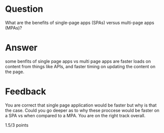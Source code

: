 # Question

What are the benefits of single-page apps (SPAs) versus multi-page apps (MPAs)?

# Answer

some benfits of single page apps vs multi page apps are faster loads on content from things like APIs, and faster timing on updating the content on the page.



# Feedback

You are correct that single page application would be faster but why is that the case. Could you go deeper as to why these proccese would be faster on a SPA vs when compared to a MPA. You are on the right track overall. 

1.5/3 points